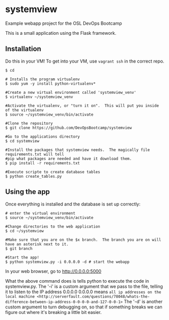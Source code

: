 systemview
==========

Example webapp project for the OSL DevOps Bootcamp

This is a small application using the Flask framework.

Installation
------------

Do this in your VM! To get into your VM, use `vagrant ssh` in the correct repo.

```
$ cd

# Installs the program virtualenv
$ sudo yum -y install python-virtualenv* 

#Create a new virtual environment called 'systemview_venv'
$ virtualenv ~/systemview_venv

#Activate the virtualenv, or "turn it on".  This will put you inside of the virtualenv
$ source ~/systemview_venv/bin/activate

#Clone the repository
$ git clone https://github.com/DevOpsBootcamp/systemview

#Go to the applications directory
$ cd systemview

#Install the packages that systemview needs.  The magically file requirements.txt will tell 
#pip what packages are needed and have it download them. 
$ pip install -r requirements.txt

#Execute scripte to create database tables
$ python create_tables.py
``` 

Using the app
-------------

Once everything is installed and the database is set up correctly:

``` 
# enter the virtual environment
$ source ~/systemview_venv/bin/activate

#Change directories to the web application
$ cd ~/systemview

#Make sure that you are on the $x branch.  The branch you are on will have an asterisk next to it.
$ git branch                         

#Start the app!  
$ python systemview.py -i 0.0.0.0 -d # start the webapp
``` 

In your web browser, go to http://0.0.0.0:5000

What the above command does is tells python to execute the code in systemview.py.
The '-i' is a custom argument that we pass to the file, telling it to listen to the IP address 0.0.0.0
0.0.0.0 means `all ip addresses on the local machine <http://serverfault.com/questions/78048/whats-the-difference-between-ip-address-0-0-0-0-and-127-0-0-1>`
The '-d' is another custom argument to turn debugging on, so that if something breaks we can
figure out where it's breaking a little bit easier.


